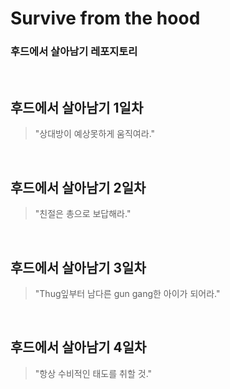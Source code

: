 # Survive from the hood
### 후드에서 살아남기 레포지토리

<br>

## 후드에서 살아남기 1일차
>"상대방이 예상못하게 움직여라."

<br>

## 후드에서 살아남기 2일차
>"친절은 총으로 보답해라."

<br>

## 후드에서 살아남기 3일차
>"Thug잎부터 남다른 gun gang한 아이가 되어라."

<br>

## 후드에서 살아남기 4일차
>"항상 수비적인 태도를 취할 것."
